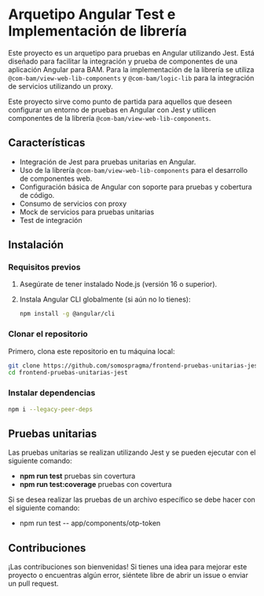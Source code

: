 # Arquetipo Angular Test e Implementación de librería

Este proyecto es un arquetipo para pruebas en Angular utilizando Jest. Está diseñado para facilitar la integración y prueba de componentes de una aplicación Angular para BAM. Para la implementación de la librería se utiliza `@com-bam/view-web-lib-components` y `@com-bam/logic-lib` para la integración de servicios utilizando un proxy.

Este proyecto sirve como punto de partida para aquellos que deseen configurar un entorno de pruebas en Angular con Jest y utilicen componentes de la librería `@com-bam/view-web-lib-components`.

## Características

- Integración de Jest para pruebas unitarias en Angular.
- Uso de la librería `@com-bam/view-web-lib-components` para el desarrollo de componentes web.
- Configuración básica de Angular con soporte para pruebas y cobertura de código.
- Consumo de servicios con proxy
- Mock de servicios para pruebas unitarias
- Test de integración

## Instalación

### Requisitos previos

1. Asegúrate de tener instalado Node.js (versión 16 o superior).
2. Instala Angular CLI globalmente (si aún no lo tienes):

    ```bash
    npm install -g @angular/cli
    ```

### Clonar el repositorio

Primero, clona este repositorio en tu máquina local:

```bash
git clone https://github.com/somospragma/frontend-pruebas-unitarias-jest.git
cd frontend-pruebas-unitarias-jest
```

### Instalar dependencias

```bash
npm i --legacy-peer-deps
```

## Pruebas unitarias

Las pruebas unitarias se realizan utilizando Jest y se pueden ejecutar con el siguiente comando:

- **npm run test** pruebas sin covertura
- **npm run test:coverage** pruebas con covertura

Si se desea realizar las pruebas de un archivo específico se debe hacer con el siguiente comando:

- npm run test -- app/components/otp-token



## Contribuciones

¡Las contribuciones son bienvenidas! Si tienes una idea para mejorar este proyecto o encuentras algún error, siéntete libre de abrir un issue o enviar un pull request.